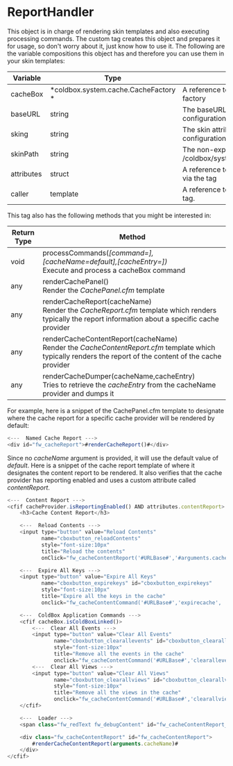 # ReportHandler

This object is in charge of rendering skin templates and also executing processing commands. The custom tag creates this object and prepares it for usage, so don't worry about it, just know how to use it. The following are the variable compositions this object has and therefore you can use them in your skin templates:

|Variable|Type|Description|
|--|--|--|
|cacheBox|*coldbox.system.cache.CacheFactory *|A reference to the running CacheBox cache factory|
|baseURL |string |The baseURL attribute passed via the tag configuration|
|sking|string|The skin attribute passed via the tag configuration|
|skinPath|string|The non-expanded path to the skin in use. e.g. /coldbox/system/cache/report/skin/MyCoolSkin|
|attributes |struct|A reference to the attributes structure passed via the tag|
|caller|template|A reference to the caller page of the custom tag.|

This tag also has the following methods that you might be interested in:

|Return Type|Method|
|--|--|
|void|processCommands(*[command=],[cacheName=default],[cacheEntry=])*<br> Execute and process a cacheBox command |
|any|renderCachePanel() <br> Render the *CachePanel.cfm* template|
|any|renderCacheReport(cacheName) <br>Render the *CacheReport.cfm* template which renders typically the report information about a specific cache provider|
|any|renderCacheContentReport(cacheName)<br> Render the *CacheContentReport.cfm* template which typically renders the report of the content of the cache provider |
|any|renderCacheDumper(cacheName,cacheEntry) <br> Tries to retrieve the *cacheEntry* from the cacheName provider and dumps it|

For example, here is a snippet of the CachePanel.cfm template to designate where the cache report for a specific cache provider will be rendered by default:

```javascript
<---  Named Cache Report --->
<div id="fw_cacheReport">#renderCacheReport()#</div>
```

Since no *cacheName* argument is provided, it will use the default value of *default*. Here is a snippet of the cache report template of where it designates the content report to be rendered. It also verifies that the cache provider has reporting enabled and uses a custom attribute called *contentReport*.

```javascript
<---  Content Report --->
<cfif cacheProvider.isReportingEnabled() AND attributes.contentReport>
    <h3>Cache Content Report</h3>

    <---  Reload Contents --->
    <input type="button" value="Reload Contents"
           name="cboxbutton_reloadContents"
           style="font-size:10px"
           title="Reload the contents"
           onClick="fw_cacheContentReport('#URLBase#','#arguments.cacheName#')" />

    <---  Expire All Keys --->
    <input type="button" value="Expire All Keys"
           name="cboxbutton_expirekeys" id="cboxbutton_expirekeys"
           style="font-size:10px"
           title="Expire all the keys in the cache"
           onclick="fw_cacheContentCommand('#URLBase#','expirecache', '#arguments.cacheName#')" />

    <---  ColdBox Application Commands --->
    <cfif cacheBox.isColdBoxLinked()>
        <---  Clear All Events --->
        <input type="button" value="Clear All Events"
               name="cboxbutton_clearallevents" id="cboxbutton_clearallevents"
               style="font-size:10px"
               title="Remove all the events in the cache"
               onclick="fw_cacheContentCommand('#URLBase#','clearallevents', '#arguments.cacheName#')" />
        <---  Clear All Views --->
        <input type="button" value="Clear All Views"
               name="cboxbutton_clearallviews" id="cboxbutton_clearallviews"
               style="font-size:10px"
               title="Remove all the views in the cache"
               onclick="fw_cacheContentCommand('#URLBase#','clearallviews', '#arguments.cacheName#')" />
    </cfif>

    <---  Loader --->
    <span class="fw_redText fw_debugContent" id="fw_cacheContentReport_loader">Please Wait, Processing...</span>

    <div class="fw_cacheContentReport" id="fw_cacheContentReport">
        #renderCacheContentReport(arguments.cacheName)#
    </div>
</cfif>
```

